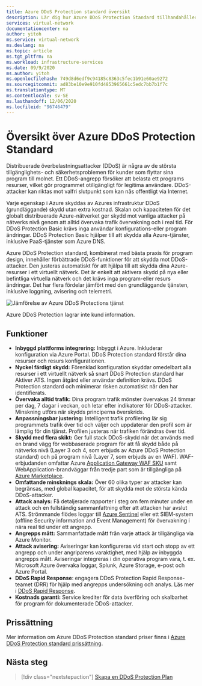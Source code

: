 ```yaml
---
title: Azure DDoS Protection standard översikt
description: Lär dig hur Azure DDoS Protection Standard tillhandahåller skydd mot DDOS-attacker när du kombinerar det med bästa praxis för dina program.
services: virtual-network
documentationcenter: na
author: yitoh
ms.service: virtual-network
ms.devlang: na
ms.topic: article
ms.tgt_pltfrm: na
ms.workload: infrastructure-services
ms.date: 09/9/2020
ms.author: yitoh
ms.openlocfilehash: 749d8d6edf9c94185c8363c5fec1b91e60ae9272
ms.sourcegitcommit: ad83be10e9e910fd4853965661c5edc7bb7b1f7c
ms.translationtype: MT
ms.contentlocale: sv-SE
ms.lasthandoff: 12/06/2020
ms.locfileid: "96746479"
---
```

# <a name="azure-ddos-protection-standard-overview"></a>Översikt över Azure DDoS Protection Standard

Distribuerade överbelastningsattacker (DDoS) är några av de största tillgänglighets- och säkerhetsproblemen för kunder som flyttar sina program till molnet. Ett DDoS-angrepp försöker att belasta ett programs resurser, vilket gör programmet otillgängligt för legitima användare. DDoS-attacker kan riktas mot valfri slutpunkt som kan nås offentligt via Internet.

Varje egenskap i Azure skyddas av Azures infrastruktur DDoS (grundläggande) skydd utan extra kostnad. Skalan och kapaciteten för det globalt distribuerade Azure-nätverket ger skydd mot vanliga attacker på nätverks nivå genom att alltid övervaka trafik övervakning och i real tid. För DDoS Protection Basic krävs inga användar konfigurations-eller program ändringar. DDoS Protection Basic hjälper till att skydda alla Azure-tjänster, inklusive PaaS-tjänster som Azure DNS.

Azure DDoS Protection standard, kombinerat med bästa praxis för program design, innehåller förbättrade DDoS-funktioner för att skydda mot DDoS-attacker. Den justeras automatiskt för att hjälpa till att skydda dina Azure-resurser i ett virtuellt nätverk. Det är enkelt att aktivera skydd på nya eller befintliga virtuella nätverk och det krävs inga program-eller resurs ändringar. Det har flera fördelar jämfört med den grundläggande tjänsten, inklusive loggning, avisering och telemetri. 

![Jämförelse av Azure DDoS Protections tjänst](./media/ddos-protection-overview/ddos-comparison.png)

Azure DDoS Protection lagrar inte kund information.

## <a name="features"></a>Funktioner

- **Inbyggd plattforms integrering:** Inbyggt i Azure. Inkluderar konfiguration via Azure Portal. DDoS Protection standard förstår dina resurser och resurs konfigurationen.
- **Nyckel färdigt skydd:** Förenklad konfiguration skyddar omedelbart alla resurser i ett virtuellt nätverk så snart DDoS Protection standard har Aktiver ATS. Ingen åtgärd eller användar definition krävs. DDoS Protection standard och minimerar risken automatiskt när den har identifierats.
- **Övervaka alltid trafik:** Dina program trafik mönster övervakas 24 timmar per dag, 7 dagar i veckan, och letar efter indikatorer för DDoS-attacker. Minskning utförs när skydds principerna överskrids.
- **Anpassningsbar justering:** Intelligent trafik profilering lär sig programmets trafik över tid och väljer och uppdaterar den profil som är lämplig för din tjänst. Profilen justeras när trafiken förändras över tid.
- **Skydd med flera skikt:** Ger full stack DDoS-skydd när det används med en brand vägg för webbaserade program för att få skydd både på nätverks nivå (Layer 3 och 4, som erbjuds av Azure DDoS Protection standard) och på program nivå (Layer 7, som erbjuds av en WAF). WAF-erbjudanden omfattar Azure [Application Gateway WAF SKU](../web-application-firewall/ag/ag-overview.md?toc=%2fazure%2fvirtual-network%2ftoc.json) samt WebApplication-brandväggar från tredje part som är tillgängliga på [Azure Marketplace](https://azuremarketplace.microsoft.com/marketplace/apps?page=1&search=web%20application%20firewall).
- **Omfattande minsknings skala:** Över 60 olika typer av attacker kan begränsas, med global kapacitet, för att skydda mot de största kända DDoS-attacker.
- **Attack analys:** Få detaljerade rapporter i steg om fem minuter under en attack och en fullständig sammanfattning efter att attacken har avslut ATS. Strömmande flödes loggar till [Azure Sentinel](../sentinel/connect-azure-ddos-protection.md) eller ett SIEM-system (offline Security information and Event Management) för övervakning i nära real tid under ett angrepp.
- **Angrepps mått:** Sammanfattade mått från varje attack är tillgängliga via Azure Monitor.
- **Attack avisering:** Aviseringar kan konfigureras vid start och stopp av ett angrepp och under angriparens varaktighet, med hjälp av inbyggda angrepps mått. Aviseringar integreras i din operativa program vara, t. ex. Microsoft Azure övervaka loggar, Splunk, Azure Storage, e-post och Azure Portal.
- **DDoS Rapid Response**: engagera DDoS Protection Rapid Response-teamet (DRR) för hjälp med angrepps undersökning och analys. Läs mer i [DDoS Rapid Response](ddos-rapid-response.md).
- **Kostnads garanti:** Service krediter för data överföring och skalbarhet för program för dokumenterade DDoS-attacker.

## <a name="pricing"></a>Prissättning

Mer information om Azure DDoS Protection standard priser finns i [Azure DDoS Protection standard prissättning](https://azure.microsoft.com/pricing/details/ddos-protection/).

## <a name="next-steps"></a>Nästa steg

> [!div class="nextstepaction"]
> [Skapa en DDoS Protection Plan](manage-ddos-protection.md)